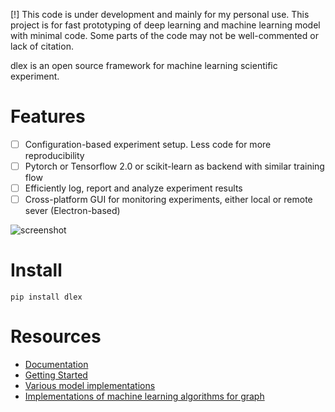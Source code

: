 [!] This code is under development and mainly for my personal use. This project is for fast prototyping of deep learning and machine learning model with minimal code. Some parts of the code may not be well-commented or lack of citation.

dlex is an open source framework for machine learning scientific experiment. 

# Features

- [ ] Configuration-based experiment setup. Less code for more reproducibility
- [ ] Pytorch or Tensorflow 2.0 or scikit-learn as backend with similar training flow
- [ ] Efficiently log, report and analyze experiment results
- [ ] Cross-platform GUI for monitoring experiments, either local or remote sever (Electron-based)

![screenshot](./screenshot.png)

# Install

```
pip install dlex
```

# Resources

- [Documentation](https://trungd.github.io/dlex/)
- [Getting Started](https://trungd.github.io/dlex/getting_started.html)
- [Various model implementations](implementations/README.md)
- [Implementations of machine learning algorithms for graph](https://github.com/trungd/ml-graph/)